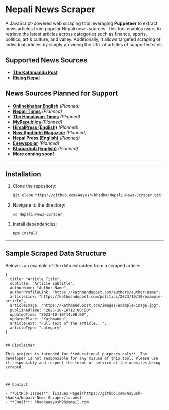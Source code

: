 # Nepali News Scraper

A JavaScript-powered web scraping tool leveraging **Puppeteer** to extract news articles from popular Nepali news sources. This tool enables users to retrieve the latest articles across categories such as finance, sports, politics, art & culture, and valley. Additionally, it allows targeted scraping of individual articles by simply providing the URL of articles of supported sites.

## Supported News Sources

- **[The Kathmandu Post](#the-kathmandu-post-details)**
- **[Rising Nepal](#rising-nepal-details)** 

## News Sources Planned for Support
- **[Onlinekhabar English](#onlinekhabar-english-details)** _(Planned)_
- **[Nepali Times](#nepali-times-details)** _(Planned)_
- **[The Himalayan Times](#the-himalayan-times-details)** _(Planned)_
- **[MyRepublica](#myrepublica-details)** _(Planned)_
- **[HimalPress (English)](#himalpress-english-details)** _(Planned)_
- **[New Spotlight Magazine](#new-spotlight-magazine-details)** _(Planned)_
- **[Nepal Press (English)](#nepal-press-english-details)** _(Planned)_
- **[Enewspolar](#enewspolar-details)** _(Planned)_
- **[Khabarhub (English)](#khabarhub-english-details)** _(Planned)_
- **More coming soon!**

---

## Installation

1. Clone the repository:
   ```bash
   git clone https://github.com/Aayush-khadka/Nepali-News-Scraper.git
   ```
2. Navigate to the directory:
   ```bash
   cd Nepali-News-Scraper
   ```
3. Install dependencies:
   ```bash
   npm install
   ```

---

## Sample Scraped Data Structure

Below is an example of the data extracted from a scraped article:

```Console
{
  title: "Article Title",
  subtitle: "Article Subtitle",
  authorName: "Author Name",
  authorProfileLink: "https://kathmandupost.com/authors/author-name",
  articleLink: "https://kathmandupost.com/politics/2023/10/10/example-article",
  articleImage: "https://kathmandupost.com/images/example-image.jpg",
  publishedTime: "2023-10-10T12:00:00",
  updatedTime: "2023-10-10T14:00:00",
  updatedPlace: "Kathmandu",
  articleText: "Full text of the article...",
  articleType: "category"
}


## Disclaimer

This project is intended for **educational purposes only**. The developer is not responsible for any misuse of this tool. Please use it responsibly and respect the terms of service of the websites being scraped.

---

## Contact

- **GitHub Issues**: [Issues Page](https://github.com/Aayush-khadka/Nepali-News-Scraper/issues)
- **Email**: khadkaaayush90@gmail.com
